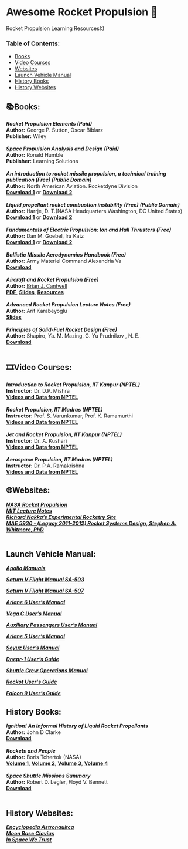 # Awesome Rocket Propulsion :rocket:	
Rocket Propulsion Learning Resources!:)

### **Table of Contents:**
* [Books](#booksbooks)
* [Video Courses](#film_stripvideo-courses)
* [Websites](#globe_with_meridianswebsites)
* [Launch Vehicle Manual](#launch-vehicle-manual)
* [History Books](#history-books)
* [History Websites](#history-websites)


## :books:Books:

***Rocket Propulsion Elements (Paid)*** <br />
**Author:** George P. Sutton, Oscar Biblarz <br />
**Publisher:** Wiley <br />
 <br />
***Space Propulsion Analysis and Design (Paid)*** <br />
**Author:** Ronald Humble <br />
**Publisher:** Learning Solutions <br />
 <br />
***An introduction to rocket missile propulsion, a technical training publication (Free) (Public Domain)*** <br />
**Author:** North American Aviation. Rocketdyne Division <br />
[**Download 1**](http://onlinebooks.library.upenn.edu/webbin/book/lookupid?key=ha001035901) or [**Download 2**](https://babel.hathitrust.org/cgi/pt?id=mdp.39015002938747&view=1up&seq=16&skin=2021)  <br />
 <br />
***Liquid propellant rocket combustion instability (Free) (Public Domain)*** <br />
**Author:** Harrje, D. T.(NASA Headquarters Washington, DC United States) <br />
[**Download 1**](https://ntrs.nasa.gov/citations/19720026079) or [**Download 2**](https://ntrs.nasa.gov/api/citations/19720026079/downloads/19720026079.pdf) <br />
 <br />
***Fundamentals of Electric Propulsion: Ion and Hall Thrusters (Free)*** <br />
**Author:** Dan M. Goebel, Ira Katz  <br />
[**Download 1**](https://descanso.jpl.nasa.gov/SciTechBook/series1/Goebel__cmprsd_opt.pdf) or [**Download 2**](https://descanso.jpl.nasa.gov/SciTechBook/st_series1_chapter.html)  <br />
 <br />
***Ballistic Missile Aerodynamics Handbook (Free)*** <br />
**Author:** Army Materiel Command Alexandria Va <br />
[**Download**](https://apps.dtic.mil/sti/pdfs/AD0830377.pdf) <br />
 <br />
***Aircraft and Rocket Propulsion (Free)*** <br />
**Author:** [Brian J. Cantwell](https://stanford.edu/~cantwell/)  <br />
[**PDF**](https://stanford.edu/~cantwell/AA103_Course_Material/AA103%20Course%20Reference%20Texts%20from%20AA210%20and%20AA283/AA283_Aircraft_and_Rocket_Propulsion_BOOK_Brian_J_Cantwell.pdf), 
[**Slides**](https://stanford.edu/~cantwell/AA283_Course_Material/AA283_Lectures/), 
[**Resources**](https://stanford.edu/~cantwell/AA283_Course_Material/AA283_Resources/) <br />
 <br />
***Advanced Rocket Propulsion Lecture Notes (Free)*** <br />
**Author:** Arif Karabeyoglu <br />
[**Slides**](https://stanford.edu/~cantwell/AA284A_Course_Material/Karabeyoglu%20AA%20284A%20Lectures/) <br />
 <br />
***Principles of Solid-Fuel Rocket Design (Free)*** <br />
**Author:** Shapiro, Ya. M.  Mazing, G. Yu  Prudnikov , N. E. <br />
[**Download**](https://apps.dtic.mil/sti/citations/AD0701235) <br />
 <br />
## :film_strip:Video Courses: 

***Introduction to Rocket Propulsion, IIT Kanpur (NPTEL)*** <br />
**Instructor:** Dr. D.P. Mishra <br />
[**Videos and Data from NPTEL**](https://nptel.ac.in/courses/101104078) <br />
 <br />
***Rocket Propulsion, IIT Madras (NPTEL)*** <br />
**Instructor:** Prof. S. Varunkumar, Prof. K. Ramamurthi <br />
[**Videos and Data from NPTEL**](https://nptel.ac.in/courses/101106082) <br />
 <br />
***Jet and Rocket Propulsion, IIT Kanpur (NPTEL)*** <br />
**Instructor:** Dr. A. Kushari <br />
[**Videos and Data from NPTEL**](https://nptel.ac.in/courses/101104019) <br />
 <br />
***Aerospace Propulsion, IIT Madras (NPTEL)*** <br />
**Instructor:** Dr. P.A. Ramakrishna <br />
[**Videos and Data from NPTEL**](https://nptel.ac.in/courses/101106033) <br />

## :globe_with_meridians:Websites:

[***NASA Rocket Propulsion***](https://www.grc.nasa.gov/www/k-12/airplane/rocket.html) <br />
[***MIT Lecture Notes***](https://ocw.mit.edu/courses/16-512-rocket-propulsion-fall-2005/pages/lecture-notes/) <br />
[***Richard Nakka’s Experimental Rocketry Site***](https://www.nakka-rocketry.net/index.htm) <br />
[***MAE 5930 - (Legacy 2011-2012) Rocket Systems Design, Stephen A. Whitmore, PhD***](http://mae-nas.eng.usu.edu/MAE_5900_Web/5900/frameset_for_5930_F2010.html) <br />
 <br />
## Launch Vehicle Manual:

[***Apollo Manuals***](http://www.ibiblio.org/apollo/links.html) <br />

[***Saturn V Flight Manual SA-503***](https://ntrs.nasa.gov/api/citations/19750063889/downloads/19750063889.pdf) <br />

[***Saturn V Flight Manual SA-507***](https://history.nasa.gov/afj/ap12fj/pdf/a12_sa507-flightmanual.pdf) <br />

[***Ariane 6 User’s Manual***](https://www.arianespace.com/wp-content/uploads/2021/03/Mua-6_Issue-2_Revision-0_March-2021.pdf) <br />

[***Vega C User’s Manual***](https://www.arianespace.com/wp-content/uploads/2018/07/Vega-C-user-manual-Issue-0-Revision-0_20180705.pdf) <br />

[***Auxiliary Passengers User’s Manual***](https://www.arianespace.com/wp-content/uploads/2017/07/Auxiliary_Passengers_June_2017.pdf) <br />

[***Ariane 5 User’s Manual***](https://www.arianespace.com/wp-content/uploads/2016/10/Ariane5-users-manual-Jun2020.pdf) <br />

[***Soyuz User’s Manual***](https://www.arianespace.com/wp-content/uploads/2015/10/Soyuz-UsersManuel-issue2-Revision1-May18.pdf) <br />

[***Dnepr-1 User’s Guide***](http://snebulos.mit.edu/projects/crm/DNEPR/Dnepr_User_Guide.pdf) <br />

[***Shuttle Crew Operations Manual***](https://www.nasa.gov/centers/johnson/pdf/390651main_shuttle_crew_operations_manual.pdf) <br />

[***Rockot User's Guide***](http://www.eurockot.com/wp-content/uploads/2012/10/UsersGuideIss5Rev0web.pdf) <br />

[***Falcon 9 User’s Guide***](https://www.spacex.com/media/falcon-users-guide-2021-09.pdf) <br />


## History Books:

***Ignition! An Informal History of Liquid Rocket Propellants*** <br />
**Author:** John D Clarke <br />
[**Download**](http://library.sciencemadness.org/library/books/ignition.pdf) <br />
 <br />
***Rockets and People*** <br />
**Author:** Boris Tchertok (NASA) <br />
[**Volume 1**](http://www.nasa.gov/pdf/635675main_RocketsPeopleVolume1-ebook.pdf), 
[**Volume 2**](http://www.nasa.gov/pdf/635963main_RocketsPeopleVolume2-ebook.pdf), 
[**Volume 3**](http://www.nasa.gov/pdf/636007main_RocketsPeopleVolume3-ebook.pdf), 
[**Volume 4**](http://www.nasa.gov/pdf/621513main_RocketsPeopleVolume4-ebook.pdf) <br />
 <br />
***Space Shuttle Missions Summary*** <br />
**Author:** Robert D. Legler, Floyd V. Bennett <br />
[**Download**](https://ntrs.nasa.gov/api/citations/20110001406/downloads/20110001406.pdf) <br />
 <br />
## History Websites:

[***Encyclopedia Astronauitca***](http://www.astronautix.com/) <br />
[***Moon Base Clavius***](http://www.clavius.org/) <br />
[***In Space We Trust***](http://inspacewetrust.org/en/) <br />
